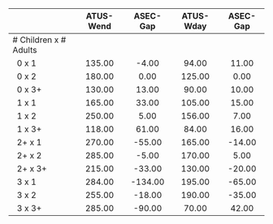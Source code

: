 
|                      |    ATUS-Wend |     ASEC-Gap |    ATUS-Wday |     ASEC-Gap |
| -------------------- | :----------: | :----------: | :----------: | :----------: |
| # Children x # Adults |              |              |              |              |
| &nbsp;&nbsp;0 x 1    |       135.00 |        -4.00 |        94.00 |        11.00 |
| &nbsp;&nbsp;0 x 2    |       180.00 |         0.00 |       125.00 |         0.00 |
| &nbsp;&nbsp;0 x 3+   |       130.00 |        13.00 |        90.00 |        10.00 |
| &nbsp;&nbsp;1 x 1    |       165.00 |        33.00 |       105.00 |        15.00 |
| &nbsp;&nbsp;1 x 2    |       250.00 |         5.00 |       156.00 |         7.00 |
| &nbsp;&nbsp;1 x 3+   |       118.00 |        61.00 |        84.00 |        16.00 |
| &nbsp;&nbsp;2+ x 1   |       270.00 |       -55.00 |       165.00 |       -14.00 |
| &nbsp;&nbsp;2+ x 2   |       285.00 |        -5.00 |       170.00 |         5.00 |
| &nbsp;&nbsp;2+ x 3+  |       215.00 |       -33.00 |       130.00 |       -20.00 |
| &nbsp;&nbsp;3 x 1    |       284.00 |      -134.00 |       195.00 |       -65.00 |
| &nbsp;&nbsp;3 x 2    |       255.00 |       -18.00 |       190.00 |       -35.00 |
| &nbsp;&nbsp;3 x 3+   |       285.00 |       -90.00 |        70.00 |        42.00 |

